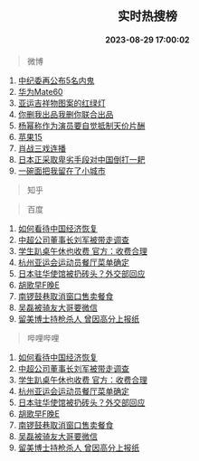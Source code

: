 <div align="center"><h2>实时热搜榜</h2><h4>2023-08-29 17:00:02</h4></div>

> 微博  

1. [中纪委再公布5名内鬼](https://s.weibo.com/weibo?q=%23%E4%B8%AD%E7%BA%AA%E5%A7%94%E5%86%8D%E5%85%AC%E5%B8%835%E5%90%8D%E5%86%85%E9%AC%BC%23&t=31&band_rank=1&Refer=top)<br />
2. [华为Mate60](https://s.weibo.com/weibo?q=%E5%8D%8E%E4%B8%BAMate60&t=31&band_rank=2&Refer=top)<br />
3. [亚运吉祥物图案的红绿灯](https://s.weibo.com/weibo?q=%23%E4%BA%9A%E8%BF%90%E5%90%89%E7%A5%A5%E7%89%A9%E5%9B%BE%E6%A1%88%E7%9A%84%E7%BA%A2%E7%BB%BF%E7%81%AF%23&t=31&band_rank=3&Refer=top)<br />
4. [你删我出品我删你联合出品](https://s.weibo.com/weibo?q=%23%E4%BD%A0%E5%88%A0%E6%88%91%E5%87%BA%E5%93%81%E6%88%91%E5%88%A0%E4%BD%A0%E8%81%94%E5%90%88%E5%87%BA%E5%93%81%23&t=31&band_rank=4&Refer=top)<br />
5. [杨幂称作为演员要自觉抵制天价片酬](https://s.weibo.com/weibo?q=%23%E6%9D%A8%E5%B9%82%E7%A7%B0%E4%BD%9C%E4%B8%BA%E6%BC%94%E5%91%98%E8%A6%81%E8%87%AA%E8%A7%89%E6%8A%B5%E5%88%B6%E5%A4%A9%E4%BB%B7%E7%89%87%E9%85%AC%23&t=31&band_rank=5&Refer=top)<br />
6. [苹果15](https://s.weibo.com/weibo?q=%E8%8B%B9%E6%9E%9C15&t=31&band_rank=6&Refer=top)<br />
7. [肖战三戏连播](https://s.weibo.com/weibo?q=%23%E8%82%96%E6%88%98%E4%B8%89%E6%88%8F%E8%BF%9E%E6%92%AD%23&t=31&band_rank=7&Refer=top)<br />
8. [日本正采取卑劣手段对中国倒打一耙](https://s.weibo.com/weibo?q=%23%E6%97%A5%E6%9C%AC%E6%AD%A3%E9%87%87%E5%8F%96%E5%8D%91%E5%8A%A3%E6%89%8B%E6%AE%B5%E5%AF%B9%E4%B8%AD%E5%9B%BD%E5%80%92%E6%89%93%E4%B8%80%E8%80%99%23&t=31&band_rank=8&Refer=top)<br />
9. [一碗面把我留在了小城市](https://s.weibo.com/weibo?q=%E4%B8%80%E7%A2%97%E9%9D%A2%E6%8A%8A%E6%88%91%E7%95%99%E5%9C%A8%E4%BA%86%E5%B0%8F%E5%9F%8E%E5%B8%82&t=31&band_rank=9&Refer=top)<br />

> 知乎  


> 百度  

1. [如何看待中国经济恢复](https://www.baidu.com/s?wd=%E5%A6%82%E4%BD%95%E7%9C%8B%E5%BE%85%E4%B8%AD%E5%9B%BD%E7%BB%8F%E6%B5%8E%E6%81%A2%E5%A4%8D&sa=fyb_news&rsv_dl=fyb_news)<br />
2. [中超公司董事长刘军被带走调查](https://www.baidu.com/s?wd=%E4%B8%AD%E8%B6%85%E5%85%AC%E5%8F%B8%E8%91%A3%E4%BA%8B%E9%95%BF%E5%88%98%E5%86%9B%E8%A2%AB%E5%B8%A6%E8%B5%B0%E8%B0%83%E6%9F%A5&sa=fyb_news&rsv_dl=fyb_news)<br />
3. [学生趴桌午休也收费 官方：收费合理](https://www.baidu.com/s?wd=%E5%AD%A6%E7%94%9F%E8%B6%B4%E6%A1%8C%E5%8D%88%E4%BC%91%E4%B9%9F%E6%94%B6%E8%B4%B9+%E5%AE%98%E6%96%B9%EF%BC%9A%E6%94%B6%E8%B4%B9%E5%90%88%E7%90%86&sa=fyb_news&rsv_dl=fyb_news)<br />
4. [杭州亚运会运动员餐厅菜单确定](https://www.baidu.com/s?wd=%E6%9D%AD%E5%B7%9E%E4%BA%9A%E8%BF%90%E4%BC%9A%E8%BF%90%E5%8A%A8%E5%91%98%E9%A4%90%E5%8E%85%E8%8F%9C%E5%8D%95%E7%A1%AE%E5%AE%9A&sa=fyb_news&rsv_dl=fyb_news)<br />
5. [日本驻华使馆被扔砖头？外交部回应](https://www.baidu.com/s?wd=%E6%97%A5%E6%9C%AC%E9%A9%BB%E5%8D%8E%E4%BD%BF%E9%A6%86%E8%A2%AB%E6%89%94%E7%A0%96%E5%A4%B4%EF%BC%9F%E5%A4%96%E4%BA%A4%E9%83%A8%E5%9B%9E%E5%BA%94&sa=fyb_news&rsv_dl=fyb_news)<br />
6. [胡歌早F晚E](https://www.baidu.com/s?wd=%E8%83%A1%E6%AD%8C%E6%97%A9F%E6%99%9AE&sa=fyb_news&rsv_dl=fyb_news)<br />
7. [南锣鼓巷取消窗口售卖餐食](https://www.baidu.com/s?wd=%E5%8D%97%E9%94%A3%E9%BC%93%E5%B7%B7%E5%8F%96%E6%B6%88%E7%AA%97%E5%8F%A3%E5%94%AE%E5%8D%96%E9%A4%90%E9%A3%9F&sa=fyb_news&rsv_dl=fyb_news)<br />
8. [吴磊被骑友大哥要微信](https://www.baidu.com/s?wd=%E5%90%B4%E7%A3%8A%E8%A2%AB%E9%AA%91%E5%8F%8B%E5%A4%A7%E5%93%A5%E8%A6%81%E5%BE%AE%E4%BF%A1&sa=fyb_news&rsv_dl=fyb_news)<br />
9. [留美博士持枪杀人 曾因高分上报纸](https://www.baidu.com/s?wd=%E7%95%99%E7%BE%8E%E5%8D%9A%E5%A3%AB%E6%8C%81%E6%9E%AA%E6%9D%80%E4%BA%BA+%E6%9B%BE%E5%9B%A0%E9%AB%98%E5%88%86%E4%B8%8A%E6%8A%A5%E7%BA%B8&sa=fyb_news&rsv_dl=fyb_news)<br />

> 哔哩哔哩  

1. [如何看待中国经济恢复](https://www.baidu.com/s?wd=%E5%A6%82%E4%BD%95%E7%9C%8B%E5%BE%85%E4%B8%AD%E5%9B%BD%E7%BB%8F%E6%B5%8E%E6%81%A2%E5%A4%8D&sa=fyb_news&rsv_dl=fyb_news)<br />
2. [中超公司董事长刘军被带走调查](https://www.baidu.com/s?wd=%E4%B8%AD%E8%B6%85%E5%85%AC%E5%8F%B8%E8%91%A3%E4%BA%8B%E9%95%BF%E5%88%98%E5%86%9B%E8%A2%AB%E5%B8%A6%E8%B5%B0%E8%B0%83%E6%9F%A5&sa=fyb_news&rsv_dl=fyb_news)<br />
3. [学生趴桌午休也收费 官方：收费合理](https://www.baidu.com/s?wd=%E5%AD%A6%E7%94%9F%E8%B6%B4%E6%A1%8C%E5%8D%88%E4%BC%91%E4%B9%9F%E6%94%B6%E8%B4%B9+%E5%AE%98%E6%96%B9%EF%BC%9A%E6%94%B6%E8%B4%B9%E5%90%88%E7%90%86&sa=fyb_news&rsv_dl=fyb_news)<br />
4. [杭州亚运会运动员餐厅菜单确定](https://www.baidu.com/s?wd=%E6%9D%AD%E5%B7%9E%E4%BA%9A%E8%BF%90%E4%BC%9A%E8%BF%90%E5%8A%A8%E5%91%98%E9%A4%90%E5%8E%85%E8%8F%9C%E5%8D%95%E7%A1%AE%E5%AE%9A&sa=fyb_news&rsv_dl=fyb_news)<br />
5. [日本驻华使馆被扔砖头？外交部回应](https://www.baidu.com/s?wd=%E6%97%A5%E6%9C%AC%E9%A9%BB%E5%8D%8E%E4%BD%BF%E9%A6%86%E8%A2%AB%E6%89%94%E7%A0%96%E5%A4%B4%EF%BC%9F%E5%A4%96%E4%BA%A4%E9%83%A8%E5%9B%9E%E5%BA%94&sa=fyb_news&rsv_dl=fyb_news)<br />
6. [胡歌早F晚E](https://www.baidu.com/s?wd=%E8%83%A1%E6%AD%8C%E6%97%A9F%E6%99%9AE&sa=fyb_news&rsv_dl=fyb_news)<br />
7. [南锣鼓巷取消窗口售卖餐食](https://www.baidu.com/s?wd=%E5%8D%97%E9%94%A3%E9%BC%93%E5%B7%B7%E5%8F%96%E6%B6%88%E7%AA%97%E5%8F%A3%E5%94%AE%E5%8D%96%E9%A4%90%E9%A3%9F&sa=fyb_news&rsv_dl=fyb_news)<br />
8. [吴磊被骑友大哥要微信](https://www.baidu.com/s?wd=%E5%90%B4%E7%A3%8A%E8%A2%AB%E9%AA%91%E5%8F%8B%E5%A4%A7%E5%93%A5%E8%A6%81%E5%BE%AE%E4%BF%A1&sa=fyb_news&rsv_dl=fyb_news)<br />
9. [留美博士持枪杀人 曾因高分上报纸](https://www.baidu.com/s?wd=%E7%95%99%E7%BE%8E%E5%8D%9A%E5%A3%AB%E6%8C%81%E6%9E%AA%E6%9D%80%E4%BA%BA+%E6%9B%BE%E5%9B%A0%E9%AB%98%E5%88%86%E4%B8%8A%E6%8A%A5%E7%BA%B8&sa=fyb_news&rsv_dl=fyb_news)<br />
